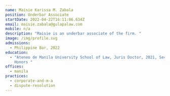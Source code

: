 ```yaml
---
name: Maisie Karissa M. Zabala
position: Underbar Associate
startDate: 2022-04-22T16:11:06.634Z
email: maisie.zabala@gulapalaw.com
mobile: n/a
description: "Maisie is an underbar associate of the firm. "
image: /img/profile.svg
admissions:
  - Philippine Bar, 2022
education:
  - "Ateneo de Manila University School of Law, Juris Doctor, 2021, Second
    Honors "
offices:
  - manila
practices:
  - corporate-and-m-a
  - dispute-resolution
---
```

